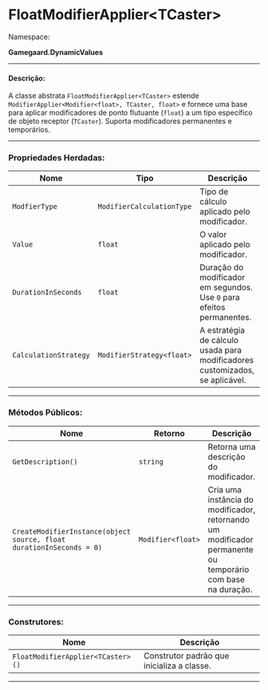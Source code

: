 # FloatModifierApplier\<TCaster>

Namespace:

**Gamegaard.DynamicValues**

***

#### Descrição:

A classe abstrata `FloatModifierApplier<TCaster>` estende `ModifierApplier<Modifier<float>, TCaster, float>` e fornece uma base para aplicar modificadores de ponto flutuante (`float`) a um tipo específico de objeto receptor (`TCaster`). Suporta modificadores permanentes e temporários.

***

### Propriedades Herdadas:

| Nome                  | Tipo                      | Descrição                                                                    |
| --------------------- | ------------------------- | ---------------------------------------------------------------------------- |
| `ModfierType`         | `ModifierCalculationType` | Tipo de cálculo aplicado pelo modificador.                                   |
| `Value`               | `float`                   | O valor aplicado pelo modificador.                                           |
| `DurationInSeconds`   | `float`                   | Duração do modificador em segundos. Use `0` para efeitos permanentes.        |
| `CalculationStrategy` | `ModifierStrategy<float>` | A estratégia de cálculo usada para modificadores customizados, se aplicável. |

***

### Métodos Públicos:

| Nome                                                                 | Retorno           | Descrição                                                                                                  |
| -------------------------------------------------------------------- | ----------------- | ---------------------------------------------------------------------------------------------------------- |
| `GetDescription()`                                                   | `string`          | Retorna uma descrição do modificador.                                                                      |
| `CreateModifierInstance(object source, float durationInSeconds = 0)` | `Modifier<float>` | Cria uma instância do modificador, retornando um modificador permanente ou temporário com base na duração. |

***

### Construtores:

| Nome                              | Descrição                                  |
| --------------------------------- | ------------------------------------------ |
| `FloatModifierApplier<TCaster>()` | Construtor padrão que inicializa a classe. |

***
